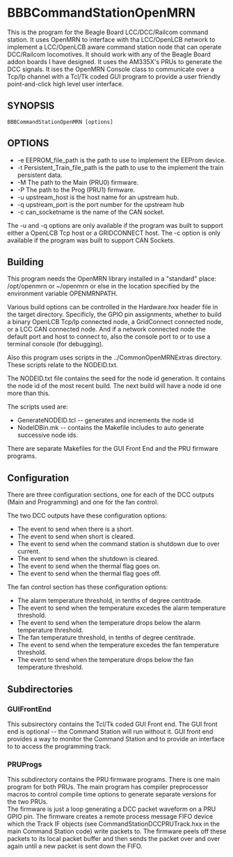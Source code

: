 # BBBCommandStationOpenMRN

This is the program for the Beagle Board LCC/DCC/Railcom command 
station.  It uses OpenMRN to interface with tha LCC/OpenLCB network
to implement a LCC/OpenLCB aware command station node that can 
operate DCC/Railcom locomotives.  It should work with any of the
Beagle Board addon boards I have designed.  It uses the AM335X's
PRUs to generate the DCC signals.  It ises the OpenMRN Console
class to communicate over a Tcp/Ip channel with a Tcl/Tk coded
GUI program to provide a user friendly point-and-click high level
user interface.  

## SYNOPSIS

`BBBCommandStationOpenMRN [options]`

## OPTIONS

- -e EEPROM_file_path is the path to use to implement the EEProm 
     device.
- -t Persistent_Train_file_path is the path to use to the implement
     the train persistent data.
- -M The path to the Main (PRU0) firmware.
- -P The path to the Prog (PRU1) firmware.
- -u upstream_host   is the host name for an upstream hub.
- -q upstream_port   is the port number for the upstream hub
- -c can_socketname   is the name of the CAN socket.

The -u and -q options are only available if the program was built
to support either a OpenLCB Tcp host or a GRIDCONNECT host.
The -c option is only available if the program was built to
support CAN Sockets.


## Building

This program needs the OpenMRN library installed in a "standard"
place: /opt/openmrn or ~/openmrn or else in the location specified
by the environment variable OPENMRNPATH.
 
Various build options can be controlled in the Hardware.hxx header
file in the target directory.  Specificly, the GPIO pin 
assignments, whether to build a binary OpenLCB Tcp/Ip connected 
node, a GridConnect connected node, or a LCC CAN connected node. 
And if a network connected node the default port and host to 
connect to, also the console port to or to use a terminal console 
(for debugging).

Also this program uses scripts in the ../CommonOpenMRNExtras 
directory.  These scripts relate to the NODEID.txt.

The NODEID.txt file contains the seed for the node id generation.
It contains the node id of the most recent build.  The next build
will have a node id one more than this.

The scripts used are:
 
- GenerateNODEID.tcl -- generates and increments the node id
- NodeIDBin.mk -- contains the Makefile includes to auto
                  generate successive node ids.
 

There are separate Makefiles for the GUI Front End and the PRU firmware 
programs.

## Configuration
 
There are three configuration sections, one for each of the DCC
outputs (Main and Programming) and one for the fan control.
 
The two DCC outputs have these configuration options:
 
- The event to send when there is a short.
- The event to send when short is cleared.
- The event to send when the command station is shutdown
  due to over current.
- The event to send when the shutdown is cleared.
- The event to send when the thermal flag goes on.
- The event to send when the thermal flag goes off.
 
The fan control section has these configuration options:

- The alarm temperature threshold, in tenths of degree 
  centitrade.
- The event to send when the temperature excedes the alarm 
  temperature threshold.
- The event to send when the temperature drops below the alarm 
  temperature threshold.
- The fan temperature threshold, in tenths of degree
  centitrade.
- The event to send when the temperature excedes the fan
  temperature threshold.
- The event to send when the temperature drops below the fan
  temperature threshold.

## Subdirectories

### GUIFrontEnd

This subsirectory contains the Tcl/Tk coded GUI Front end.  The GUI front end 
is optional -- the Command Station will run without it.  GUI front end 
provides a way to monitor the Command Station and to provide an interface to 
to access the programming track.

### PRUProgs

This subdirectory contains the PRU firmware programs.  There is one main 
program for both PRUs.  The main program has compiler preprocessor macros to 
control compile time options to generate separate versions for the two PRUs.  
The firmware is just a loop generating a DCC packet waveform on a PRU GPIO 
pin.  The firmware creates a remote process message FIFO device which the 
Track IF objects (see CommandStationDCCPRUTrack.hxx in the main Command 
Station code) write packets to. The firmware peels off these packets to its 
local packet buffer and then sends the packet over and over again until a new 
packet is sent down the FIFO.
